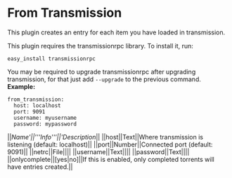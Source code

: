 # From Transmission
This plugin creates an entry for each item you have loaded in transmission.

This plugin requires the transmissionrpc library. To install it, run:


    easy_install transmissionrpc


You may be required to upgrade transmissionrpc after upgrading transmission, for that just add `--upgrade` to the previous command.
**Example:**


    from_transmission:
      host: localhost
      port: 9091
      username: myusername
      password: mypassword


||**Name*'||'''Info'''||'*Description**||
||host||Text||Where transmission is listening (default: localhost)||
||port||Number||Connected port (default: 9091)||
||netrc||File||||
||username||Text||||
||password||Text||||
||onlycomplete||[yes|no]||If this is enabled, only completed torrents will have entries created.||
